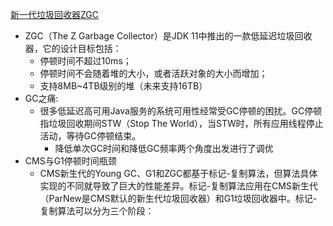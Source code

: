 [新一代垃圾回收器ZGC](https://tech.meituan.com/2020/08/06/new-zgc-practice-in-meituan.html)
+ ZGC（The Z Garbage Collector）是JDK 11中推出的一款低延迟垃圾回收器，它的设计目标包括：
  + 停顿时间不超过10ms；
  + 停顿时间不会随着堆的大小，或者活跃对象的大小而增加；
  + 支持8MB~4TB级别的堆（未来支持16TB）
+ GC之痛:
  + 很多低延迟高可用Java服务的系统可用性经常受GC停顿的困扰。GC停顿指垃圾回收期间STW（Stop The World），当STW时，所有应用线程停止活动，等待GC停顿结束。
    + 降低单次GC时间和降低GC频率两个角度出发进行了调优
+ CMS与G1停顿时间瓶颈
  + CMS新生代的Young GC、G1和ZGC都基于标记-复制算法，但算法具体实现的不同就导致了巨大的性能差异。标记-复制算法应用在CMS新生代（ParNew是CMS默认的新生代垃圾回收器）和G1垃圾回收器中。标记-复制算法可以分为三个阶段：
